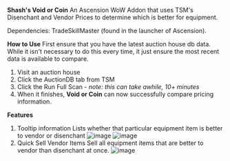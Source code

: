 **Shash's Void or Coin**
An Ascension WoW Addon that uses TSM's Disenchant and Vendor Prices to determine which is better for equipment.

Dependencies:
TradeSkillMaster (found in the launcher of Ascension).

**How to Use**
First ensure that you have the latest auction house db data. While it isn't necessary to do this every time, it just ensure the most recent data is available to compare.

1. Visit an auction house
2. Click the AuctionDB tab from TSM
3. Click the Run Full Scan - *note: this can take awhile, 10+ minutes*
4. When it finishes, **Void or Coin** can now successfully compare pricing information.

**Features**
1. Tooltip information
   Lists whether that particular equipment item is better to vendor or disenchant
![image](https://github.com/user-attachments/assets/2e764bb2-0eb5-43af-8b1d-3538d0a98d5e)
![image](https://github.com/user-attachments/assets/7ec8c587-dff8-40d6-b517-a1a3670a1fd1)
2. Quick Sell Vendor Items
   Sell all equipment items that are better to vendor than disenchant at once.
![image](https://github.com/user-attachments/assets/bc7ac314-9afa-4434-a447-809272b465f1)

